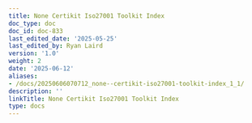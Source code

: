 ```yaml
---
title: None Certikit Iso27001 Toolkit Index
doc_type: doc
doc_id: doc-833
last_edited_date: '2025-05-25'
last_edited_by: Ryan Laird
version: '1.0'
weight: 2
date: '2025-06-12'
aliases:
- /docs/20250606070712_none--certikit-iso27001-toolkit-index_1_1/
description: ''
linkTitle: None Certikit Iso27001 Toolkit Index
type: docs
---
```


